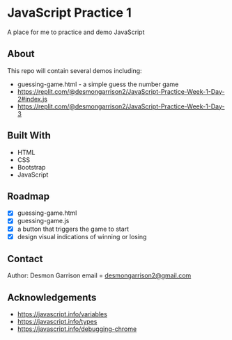 # JavaScript Practice 1

A place for me to practice and demo JavaScript

## About

This repo will contain several demos including:

- guessing-game.html - a simple guess the number game
- https://replit.com/@desmongarrison2/JavaScript-Practice-Week-1-Day-2#index.js
- https://replit.com/@desmongarrison2/JavaScript-Practice-Week-1-Day-3

## Built With

- HTML
- CSS
- Bootstrap
- JavaScript

## Roadmap

- [x] guessing-game.html
- [x] guessing-game.js
- [x] a button that triggers the game to start
- [x] design visual indications of winning or losing

## Contact

Author: Desmon Garrison email = desmongarrison2@gmail.com

## Acknowledgements

- https://javascript.info/variables
- https://javascript.info/types
- https://javascript.info/debugging-chrome
